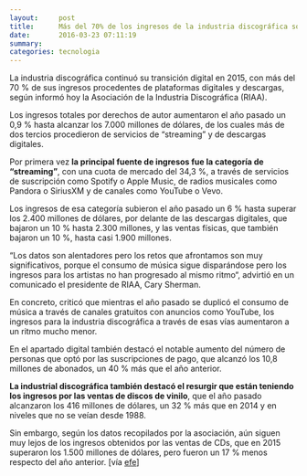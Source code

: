 ```yaml
---
layout:     post
title:      Más del 70% de los ingresos de la industria discográfica son digitales
date:       2016-03-23 07:11:19
summary:    
categories: tecnologia
---
```


La industria discográfica continuó su transición digital en 2015, con más del 70 % de sus ingresos procedentes de plataformas digitales y descargas, según informó hoy la Asociación de la Industria Discográfica (RIAA).

Los ingresos totales por derechos de autor aumentaron el año pasado un 0,9 % hasta alcanzar los 7.000 millones de dólares, de los cuales más de dos tercios procedieron de servicios de “streaming” y de descargas digitales.

Por primera vez <strong>la principal fuente de ingresos fue la categoría de “streaming”</strong>, con una cuota de mercado del 34,3 %, a través de servicios de suscripción como Spotify o Apple Music, de radios musicales como Pandora o SiriusXM y de canales como YouTube o Vevo.

Los ingresos de esa categoría subieron el año pasado un 6 % hasta superar los 2.400 millones de dólares, por delante de las descargas digitales, que bajaron un 10 % hasta 2.300 millones, y las ventas físicas, que también bajaron un 10 %, hasta casi 1.900 millones.

“Los datos son alentadores pero los retos que afrontamos son muy significativos, porque el consumo de música sigue disparándose pero los ingresos para los artistas no han progresado al mismo ritmo“, advirtió en un comunicado el presidente de RIAA, Cary Sherman.

En concreto, criticó que mientras el año pasado se duplicó el consumo de música a través de canales gratuitos con anuncios como YouTube, los ingresos para la industria discográfica a través de esas vías aumentaron a un ritmo mucho menor.

En el apartado digital también destacó el notable aumento del número de personas que optó por las suscripciones de pago, que alcanzó los 10,8 millones de abonados, un 40 % más que el año anterior.

<strong>La industrial discográfica también destacó el resurgir que están teniendo los ingresos por las ventas de discos de vinilo</strong>, que el año pasado alcanzaron los 416 millones de dólares, un 32 % más que en 2014 y en niveles que no se veían desde 1988.

Sin embargo, según los datos recopilados por la asociación, aún siguen muy lejos de los ingresos obtenidos por las ventas de CDs, que en 2015 superaron los 1.500 millones de dólares, pero fueron un 17 % menos respecto del año anterior. [vía <a href="http://america.efefuturo.com/noticia/mas-del-70-de-los-ingresos-de-la-industria-discografica-son-digitales/" target="_blank">efe</a>]